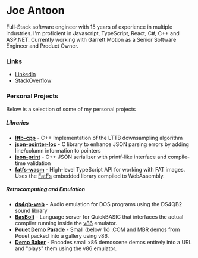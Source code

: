 # Joe Antoon
Full-Stack software engineer with 15 years of experience in multiple industries. I'm proficient in Javascript, TypeScript, React, C#, C++ and ASP.NET. Currently working with Garrett Motion as a Senior Software Engineer and Product Owner.

### Links
 * [LinkedIn](https://www.linkedin.com/in/joeantoon)
 * [StackOverflow](https://stackoverflow.com/users/1863938/parktomatomi) 
 ### Personal Projects
Below is a selection of some of my personal projects

##### Libraries
* **[lttb-cpp](https://github.com/parkertomatoes/lttb-cpp)** - C++ Implementation of the LTTB downsampling algorithm
* **[json-pointer-loc](https://github.com/parkertomatoes/json-pointer-loc)** - C library to enhance JSON parsing errors by adding line/column information to pointers
* **[json-print](https://github.com/parkertomatoes/json-print)** - C++ JSON serializer with printf-like interface and compile-time validation
* **[fatfs-wasm](https://github.com/parkertomatoes/fatfs-wasm)** - High-level TypeScript API for working with FAT images. Uses the [FatFs](http://elm-chan.org/fsw/ff/) embedded library compiled to WebAssembly.

##### Retrocomputing and Emulation
* **[ds4qb-web](https://github.com/parkertomatoes/ds4qb-web)** - Audio emulation for DOS programs using the DS4QB2 sound library 
* **[BasBolt](https://github.com/parkertomatoes/basbolt)** - Language server for QuickBASIC that interfaces the actual compiler running inside the [v86](https://copy.sh/v86) emulator.
* **[Pouet Demo Parade](https://parkertomatoes.github.io/demo-parade)** - Small (below 1k) .COM and MBR demos from Pouet packed into a gallery using v86.
* **[Demo Baker](https://parkertomatoes.github.io/v86/)** - Encodes small x86 demoscene demos entirely into a URL and "plays" them using the v86 emulator. 